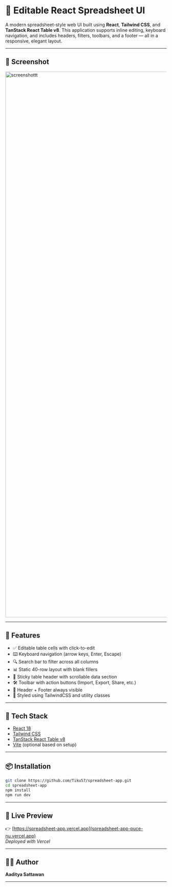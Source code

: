 # 🧮 Editable React Spreadsheet UI

A modern spreadsheet-style web UI built using **React**, **Tailwind CSS**, and **TanStack React Table v8**. This application supports inline editing, keyboard navigation, and includes headers, filters, toolbars, and a footer — all in a responsive, elegant layout.

---

## 📸 Screenshot

<img width="1704" alt="screenshottt" src="https://github.com/user-attachments/assets/262614e9-4c96-405b-81b9-70a77e5fef09" />

---

## 🚀 Features

- ✅ Editable table cells with click-to-edit  
- ⌨️ Keyboard navigation (arrow keys, Enter, Escape)  
- 🔍 Search bar to filter across all columns  
- 📊 Static 40-row layout with blank fillers  
- 📌 Sticky table header with scrollable data section  
- 🛠 Toolbar with action buttons (Import, Export, Share, etc.)  
- 🧭 Header + Footer always visible  
- 💄 Styled using TailwindCSS and utility classes  

---

## 🧱 Tech Stack

- [React 18](https://reactjs.org/)  
- [Tailwind CSS](https://tailwindcss.com/)  
- [TanStack React Table v8](https://tanstack.com/table/v8)  
- [Vite](https://vitejs.dev/) (optional based on setup)

---

## 📦 Installation

```bash
git clone https://github.com/Tiku57/spreadsheet-app.git
cd spreadsheet-app
npm install
npm run dev
```

---

## 🔗 Live Preview

👉 [https://spreadsheet-app.vercel.app](spreadsheet-app-puce-nu.vercel.app)  
_Deployed with Vercel_

---

## 👨‍💻 Author

**Aaditya Sattawan**  

---



